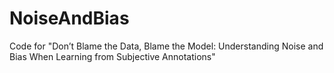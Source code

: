 # NoiseAndBias
Code for "Don’t Blame the Data, Blame the Model: Understanding Noise and Bias When Learning from Subjective Annotations"
